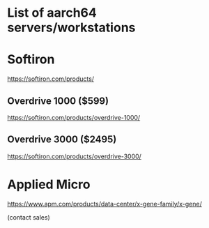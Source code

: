 # List of aarch64 servers/workstations

# Softiron
https://softiron.com/products/

## Overdrive 1000 ($599)
https://softiron.com/products/overdrive-1000/

## Overdrive 3000 ($2495)
https://softiron.com/products/overdrive-3000/

# Applied Micro
https://www.apm.com/products/data-center/x-gene-family/x-gene/

(contact sales)
